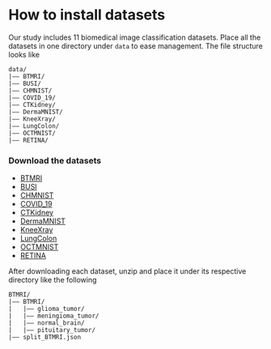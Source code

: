 # How to install datasets

Our study includes 11 biomedical image classification datasets. Place all the datasets in one directory under `data` to ease management. The file structure looks like

```
data/
|–– BTMRI/
|–– BUSI/
|–– CHMNIST/
|–– COVID_19/
|–– CTKidney/
|–– DermaMNIST/
|–– KneeXray/
|–– LungColon/
|–– OCTMNIST/
|–– RETINA/
```

### Download the datasets
- [BTMRI](https://drive.google.com/file/d/1_lJLZRUmczqZqoN-dNqkAzGzmi4ONoU5/view?usp=sharing)
- [BUSI](https://drive.google.com/file/d/1hB5M7wcAUTV9EtiYrijACoQ36R6VmQaa/view?usp=sharing)
- [CHMNIST](https://drive.google.com/file/d/1tyQiYQmqAGNaY4SCK_8U5vEbbaa1AD-g/view?usp=sharing)
- [COVID_19](https://drive.google.com/file/d/1zMLN5q5e_tmH-deSZQiY4Xq0M1EqCrML/view?usp=sharing)
- [CTKidney](https://drive.google.com/file/d/1PBZ299k--mZL8JU7nhC1Wy8yEmlqmVDh/view?usp=sharing)
- [DermaMNIST](https://drive.google.com/file/d/1Jxd1-DWljunRDZ8fY80dl5zUMefriQXt/view?usp=sharing)
- [KneeXray](https://drive.google.com/file/d/1DBVraYJmxy2UcQ_nGLYvTB2reITOm453/view?usp=sharing)
- [LungColon](https://drive.google.com/file/d/1YIu5fqMXgyemisiL1L1HCvES2nVpCtun/view?usp=sharing)
- [OCTMNIST](https://drive.google.com/file/d/1mYZNWxbPxnnVvcwHQYybA8gdMzQAoOem/view?usp=sharing)
- [RETINA](https://drive.google.com/file/d/18U-Gc22h5QryomNNzY4r4Qfrq52yf5EO/view?usp=sharing)

After downloading each dataset, unzip and place it under its respective directory like the following

```
BTMRI/
|–– BTMRI/
|   |–– glioma_tumor/
|   |–– meningioma_tumor/
|   |–– normal_brain/
|   |–– pituitary_tumor/
|–– split_BTMRI.json
```
